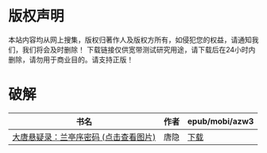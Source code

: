 # 版权声明

本站内容均从网上搜集，版权归著作人及版权方所有，如侵犯您的权益，请通知我们，我们将会及时删除！ 下载链接仅供宽带测试研究用途，请下载后在24小时内删除，请勿用于商业目的。请支持正版！

# 破解

| 书名 | 作者 | epub/mobi/azw3 |
| --- | --- | --- |
| [大唐悬疑录：兰亭序密码 (点击查看图片)](https://www.dushupai.com/attachment/2024/06/01/6219946c721345b9.jpg) | 唐隐 | [下载](https://url89.ctfile.com/f/31084289-1357006669-bfc526?p=8866) |
